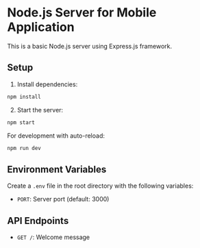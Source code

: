 # Node.js Server for Mobile Application

This is a basic Node.js server using Express.js framework.

## Setup

1. Install dependencies:
```bash
npm install
```

2. Start the server:
```bash
npm start
```

For development with auto-reload:
```bash
npm run dev
```

## Environment Variables

Create a `.env` file in the root directory with the following variables:
- `PORT`: Server port (default: 3000)

## API Endpoints

- `GET /`: Welcome message

